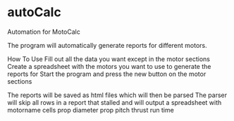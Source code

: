 # autoCalc
Automation for MotoCalc

The program will automatically generate reports for different motors.

How To Use
Fill out all the data you want except in the motor sections
Create a spreadsheet with the motors you want to use to generate the reports for
Start the program and press the new button on the motor sections

The reports will be saved as html files which will then be parsed
The parser will skip all rows in a report that stalled and will output a spreadsheet with
  motorname
  cells
  prop diameter
  prop pitch
  thrust
  run time
